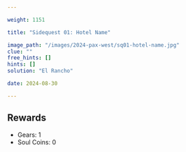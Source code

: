 ```yaml
---

weight: 1151

title: "Sidequest 01: Hotel Name"

image_path: "/images/2024-pax-west/sq01-hotel-name.jpg"
clue: ""
free_hints: []
hints: []
solution: "El Rancho"

date: 2024-08-30

---
```


## Rewards

- Gears: 1
- Soul Coins: 0

